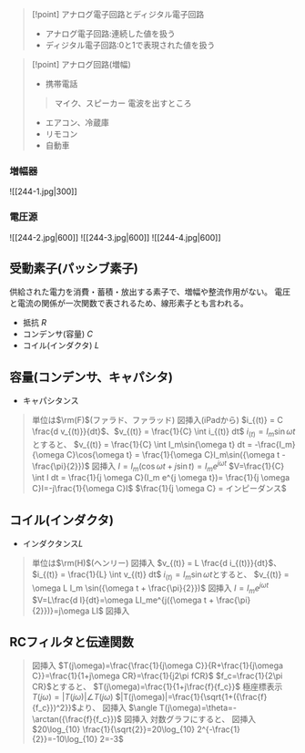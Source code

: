 >[!point] アナログ電子回路とディジタル電子回路
> - アナログ電子回路:連続した値を扱う
> - ディジタル電子回路:0と1で表現された値を扱う

>[!point] アナログ回路(増幅)
> - 携帯電話
> > マイク、スピーカー
> > 電波を出すところ
> - エアコン、冷蔵庫
> - リモコン
> - 自動車

### 増幅器
![[244-1.jpg|300]]

### 電圧源
![[244-2.jpg|600]]
![[244-3.jpg|600]]
![[244-4.jpg|600]]









## 受動素子(パッシブ素子)
供給された電力を消費・蓄積・放出する素子で、増幅や整流作用がない。
電圧と電流の関係が一次関数で表されるため、線形素子とも言われる。

- 抵抗 $R$
- コンデンサ(容量) $C$
- コイル(インダクタ) $L$

## 容量(コンデンサ、キャパシタ)
- キャパシタンス
> 単位は$\rm(F)$(ファラド、ファラッド)
>図挿入(iPadから)
> $i_{(t)} = C \frac{d v_{(t)}}{dt}$、$v_{(t)} = \frac{1}{C} \int i_{(t)} dt$
> $i_{(t)}=I_m\sin{\omega t}$とすると、
> $v_{(t)} = \frac{1}{C} \int I_m\sin{\omega t} dt = -\frac{I_m}{\omega C}\cos{\omega t} = \frac{1}{\omega C}I_m\sin({\omega t - \frac{\pi}{2}})$
> 図挿入
> $I=I_m(\cos{\omega t} + j {\sin t}) = I_m e^{j \omega t}$
> $V=\frac{1}{C} \int I dt = \frac{1}{j \omega C}(I_m e^{j \omega t})= \frac{1}{j \omega C}I=-j\frac{1}{\omega C}I$
> $\frac{1}{j \omega C} = インピーダンス$

## コイル(インダクタ)
- インダクタンス$L$
> 単位は$\rm(H)$(ヘンリー)
> 図挿入
> $v_{(t)} = L \frac{d i_{(t)}}{dt}$、$i_{(t)} = \frac{1}{L} \int v_{(t)} dt$
> $i_{(t)}=I_m\sin{\omega t}$とすると、
> $v_{(t)} = \omega L I_m \sin({\omega t + \frac{\pi}{2}})$
> 図挿入
> $I=I_me^{j \omega t}$
> $V=L\frac{d I}{dt}=\omega LI_me^{j({\omega t + \frac{\pi}{2}})}=j\omega LI$
> 図挿入

## RCフィルタと伝達関数
> 図挿入
> $T(j\omega)=\frac{\frac{1}{j\omega C}}{R+\frac{1}{j\omega C}}=\frac{1}{1+j\omega CR}=\frac{1}{j2\pi fCR}$
> $f_c=\frac{1}{2\pi CR}$とすると、
> $T(j\omega)=\frac{1}{1+j\frac{f}{f_c}}$
> 極座標表示
> $T(j\omega)=|T(j\omega)|\angle T(j\omega)$
> $|T(j\omega)|=\frac{1}{\sqrt{1+({\frac{f}{f_c}})^2}}$より、
> 図挿入
> $\angle T(j\omega)=\theta=-\arctan({\frac{f}{f_c}})$
> 図挿入
> 対数グラフにすると、
> 図挿入
> $20\log_{10} \frac{1}{\sqrt{2}}=20\log_{10} 2^{-\frac{1}{2}}=-10\log_{10} 2=-3$
